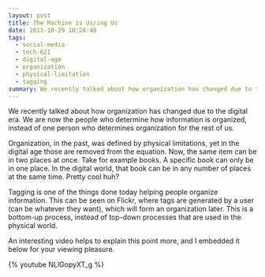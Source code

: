 ```yaml
---
layout: post
title: The Machine is Us/ing Us
date: 2011-10-29 10:20:40
tags:
  - social-media
  - tech-621
  - digital-age
  - organization
  - physical-limitation
  - tagging
summary: We recently talked about how organization has changed due to the digital era. We are now the people who determine how information is organized, instead of one person who determines organization for the rest of us
---
```


We recently talked about how organization has changed due to the digital era. We are now the people who determine how information is organized, instead of one person who determines organization for the rest of us.

Organization, in the past, was defined by physical limitations, yet in the digital age those are removed from the equation. Now, the same item can be in two places at once. Take for example books. A specific book can only be in one place. In the digital world, that book can be in any number of places at the same time. Pretty cool huh?

Tagging is one of the things done today helping people organize information. This can be seen on Flickr, where tags are generated by a user (can be whatever they want), which will form an organization later. This is a bottom-up process, instead of top-down processes that are used in the physical world.

An interesting video helps to explain this point more, and I embedded it below for your viewing pleasure.

{% youtube NLlGopyXT_g %}